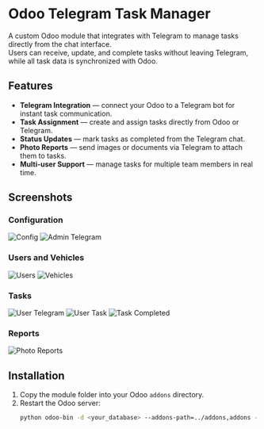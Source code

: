 
# Odoo Telegram Task Manager

A custom Odoo module that integrates with Telegram to manage tasks directly from the chat interface.  
Users can receive, update, and complete tasks without leaving Telegram, while all task data is synchronized with Odoo.

## Features
- **Telegram Integration** — connect your Odoo to a Telegram bot for instant task communication.
- **Task Assignment** — create and assign tasks directly from Odoo or Telegram.
- **Status Updates** — mark tasks as completed from the Telegram chat.
- **Photo Reports** — send images or documents via Telegram to attach them to tasks.
- **Multi-user Support** — manage tasks for multiple team members in real time.

## Screenshots

### Configuration
![Config](static/description/Config.png)
![Admin Telegram](static/description/admin_telegram.png)

### Users and Vehicles
![Users](static/description/Users.png)
![Vehicles](static/description/Vehicles.png)

### Tasks
![User Telegram](static/description/userTg.png)
![User Task](static/description/user_task.png)
![Task Completed](static/description/task_complited.png)

### Reports
![Photo Reports](static/description/Photo_repotrs.png)

## Installation
1. Copy the module folder into your Odoo `addons` directory.
2. Restart the Odoo server:
   ```bash
   python odoo-bin -d <your_database> --addons-path=../addons,addons --dev=all



